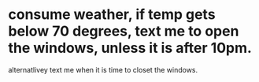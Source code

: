 # consume weather, if temp gets below 70 degrees, text me to open the windows, unless it is after 10pm.

alternatlivey text me when it is time to closet the windows.

